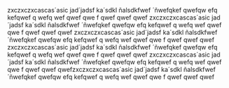 
zxczxczxcascas´asic jad´jadsf ka´sdkl ñalsdkfwef ´ñwefqkef
 qwefqw efq kefqwef q
 wefq
 wef
  qwef
  qwe f
  qwef
  qwef
  qwef
  zxczxczxcascas´asic jad´jadsf ka´sdkl ñalsdkfwef ´ñwefqkef
 qwefqw efq kefqwef q
 wefq
 wef
  qwef
  qwe f
  qwef
  qwef
  qwef
  zxczxczxcascas´asic jad´jadsf ka´sdkl ñalsdkfwef ´ñwefqkef
 qwefqw efq kefqwef q
 wefq
 wef
  qwef
  qwe f
  qwef
  qwef
  qwef
  zxczxczxcascas´asic jad´jadsf ka´sdkl ñalsdkfwef ´ñwefqkef
 qwefqw efq kefqwef q
 wefq
 wef
  qwef
  qwe f
  qwef
  qwef
  qwef
  zxczxczxcascas´asic jad´jadsf ka´sdkl ñalsdkfwef ´ñwefqkef
 qwefqw efq kefqwef q
 wefq
 wef
  qwef
  qwe f
  qwef
  qwef
  qwefzxczxczxcascas´asic jad´jadsf ka´sdkl ñalsdkfwef ´ñwefqkef
 qwefqw efq kefqwef q
 wefq
 wef
  qwef
  qwe f
  qwef
  qwef
  qwef
   
